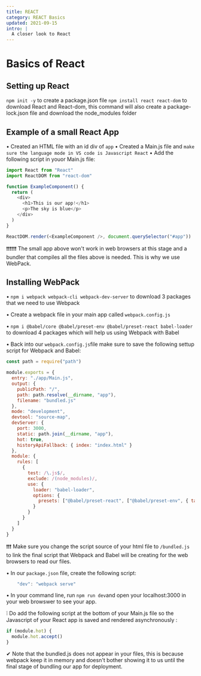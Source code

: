 ```yaml
---
title: REACT
category: REACT Basics
updated: 2021-09-15
intro: |
  A closer look to React
---
```


# Basics of React

## Setting up React

`npm init -y` to create a package.json file
`npm install react react-dom` to download React and React-dom, this command will also create a package-lock.json file and download the node_modules folder

## Example of a small React App

• Created an HTML file with an id div of `app`
• Created a Main.js file and `make sure the language mode in VS code is Javascript React`
• Add the following script in youor Main.js file:

```js
import React from "React"
import ReactDOM from "react-dom"

function ExampleComponent() {
  return (
    <div>
      <h1>This is our app!</h1>
      <p>The sky is blue</p>
    </div>
  )
}

ReactDOM.render(<ExampleComponent />, document.querySelector("#app"))
```

❗❗❗❗❗❗ The small app above won't work in web browsers at this stage and a bundler that compiles all the files above is needed. This is why we use WebPack.

## Installing WebPack

• `npm i webpack webpack-cli webpack-dev-server` to download 3 packages that we need to use Webpack

• Create a webpack file in your main app called `webpack.config.js`

• `npm i @babel/core @babel/preset-env @babel/preset-react babel-loader` to download 4 packages which will help us using Webpack with Babel

• Back into our `webpack.config.js`file make sure to save the following settup script for Webpack and Babel:

```js
const path = require("path")

module.exports = {
  entry: "./app/Main.js",
  output: {
    publicPath: "/",
    path: path.resolve(__dirname, "app"),
    filename: "bundled.js"
  },
  mode: "development",
  devtool: "source-map",
  devServer: {
    port: 3000,
    static: path.join(__dirname, "app"),
    hot: true,
    historyApiFallback: { index: "index.html" }
  },
  module: {
    rules: [
      {
        test: /\.js$/,
        exclude: /(node_modules)/,
        use: {
          loader: "babel-loader",
          options: {
            presets: ["@babel/preset-react", ["@babel/preset-env", { targets: { node: "12" } }]]
          }
        }
      }
    ]
  }
}
```

❗❗❗ Make sure you change the script source of your html file to `/bundled.js` to link the final script that Webpack and Babel will be creating for the web browsers to read our files.

• In our `package.json` file, create the following script:

```js
    "dev": "webpack serve"
```

• In your command line, run `npm run dev`and open your localhost:3000 in your web browswer to see your app.

❕ Do add the following script at the bottom of your Main.js file so the Javascript of your React app is saved and rendered asynchronously :

```js
if (module.hot) {
  module.hot.accept()
}
```

✔ Note that the bundled.js does not appear in your files, this is because webpack keep it in memory and doesn't bother showing it to us until the final stage of bundling our app for deployment.
